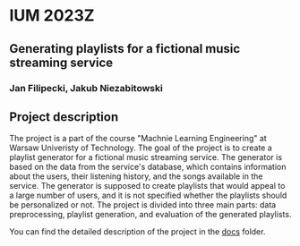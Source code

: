 # IUM 2023Z
## Generating playlists for a fictional music streaming service
### Jan Filipecki, Jakub Niezabitowski

## Project description

The project is a part of the course "Machnie Learning Engineering" at Warsaw Univeristy of Technology. The goal of the project is to create a playlist generator for a fictional music streaming service. The generator is based on the data from the service's database, which contains information about the users, their listening history, and the songs available in the service. The generator is supposed to create playlists that would appeal to a large number of users, and it is not specified whether the playlists should be personalized or not. The project is divided into three main parts: data preprocessing, playlist generation, and evaluation of the generated playlists.

You can find the detailed description of the project in the [docs](docs/) folder.